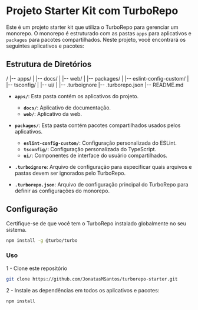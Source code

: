 # Projeto Starter Kit com TurboRepo

Este é um projeto starter kit que utiliza o TurboRepo para gerenciar um monorepo. O monorepo é estruturado com as pastas `apps` para aplicativos e `packages` para pacotes compartilhados. Neste projeto, você encontrará os seguintes aplicativos e pacotes:

## Estrutura de Diretórios

/
|-- apps/
| |-- docs/
| |-- web/
|
|-- packages/
| |-- eslint-config-custom/
| |-- tsconfig/
| |-- ui/
|
|-- .turboignore
|-- .turborepo.json
|-- README.md


- **`apps/`**: Esta pasta contém os aplicativos do projeto.
  - **`docs/`**: Aplicativo de documentação.
  - **`web/`**: Aplicativo da web.

- **`packages/`**: Esta pasta contém pacotes compartilhados usados pelos aplicativos.
  - **`eslint-config-custom/`**: Configuração personalizada do ESLint.
  - **`tsconfig/`**: Configuração personalizada do TypeScript.
  - **`ui/`**: Componentes de interface do usuário compartilhados.

- **`.turboignore`**: Arquivo de configuração para especificar quais arquivos e pastas devem ser ignorados pelo TurboRepo.

- **`.turborepo.json`**: Arquivo de configuração principal do TurboRepo para definir as configurações do monorepo.

## Configuração

Certifique-se de que você tem o TurboRepo instalado globalmente no seu sistema.

```bash
npm install -g @turbo/turbo
```

### Uso

1 - Clone este repositório

```bash
git clone https://github.com/JonatasMSantos/turborepo-starter.git
```

2 - Instale as dependências em todos os aplicativos e pacotes:
```bash
npm install
```


